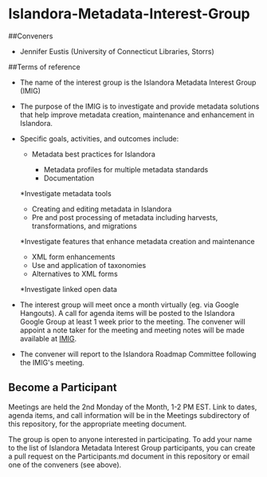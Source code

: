 # Islandora-Metadata-Interest-Group

##Conveners

* Jennifer Eustis (University of Connecticut Libraries, Storrs)


##Terms of reference

* The name of the interest group is the Islandora Metadata Interest Group (IMIG)

* The purpose of the IMIG is to investigate and provide metadata solutions that help improve metadata creation, maintenance and enhancement in Islandora.

* Specific goals, activities, and outcomes include:

  * Metadata best practices for Islandora
  
    * Metadata profiles for multiple metadata standards
	* Documentation
	
  *Investigate metadata tools
  
    * Creating and editing metadata in Islandora
	* Pre and post processing of metadata including harvests, transformations, and migrations
	
  *Investigate features that enhance metadata creation and maintenance
  
    * XML form enhancements
	* Use and application of taxonomies
	* Alternatives to XML forms
	
  *Investigate linked open data
  
 * The interest group will meet once a month virtually (eg. via Google Hangouts). A call for agenda items will be posted to the Islandora Google Group at least 1 week prior to the meeting. The convener will appoint a note taker for the meeting and meeting notes will be made available at [IMIG](https://github.com/Islandora/Islandora-Metadata-Interest-Group).
 
 * The convener will report to the Islandora Roadmap Committee following the IMIG's meeting.

## Become a Participant

Meetings are held the 2nd Monday of the Month, 1-2 PM EST. Link to dates, agenda items, and call information will be in the Meetings subdirectory of this repository, for the appropriate meeting document.

The group is open to anyone interested in participating. To add your name to the list of Islandora Metadata Interest Group participants, you can create a pull request on the Participants.md document in this repository or email one of the conveners (see above).
